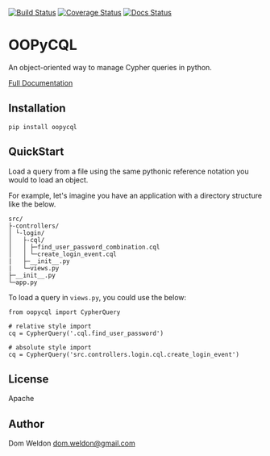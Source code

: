 
[![Build Status](https://travis-ci.org/DomWeldon/oopycql.svg?branch=master)](https://travis-ci.org/DomWeldon/oopycql) [![Coverage Status](https://coveralls.io/repos/github/DomWeldon/oopycql/badge.svg?branch=master)](https://coveralls.io/github/DomWeldon/oopycql?branch=master) [![Docs Status](https://readthedocs.org/projects/oopycql/badge/?version=latest)](http://oopycql.rtfd.io)




# OOPyCQL

An object-oriented way to manage Cypher queries in python.

[Full Documentation](http://oopycql.rtfd.io)

## Installation

    pip install oopycql

## QuickStart


Load a query from a file using the same pythonic reference notation you would to load an object.

For example, let's imagine you have an application with a directory structure like the below.

    src/
    ├-controllers/
    │ └-login/
    │   ├-cql/
    │   │ ├─find_user_password_combination.cql
    │   │ └─create_login_event.cql
    |   ├─__init__.py
    |   └─views.py
    ├─__init__.py
    └─app.py


To load a query in ``views.py``, you could use the below:

    from oopycql import CypherQuery

    # relative style import
    cq = CypherQuery('.cql.find_user_password')

    # absolute style import
    cq = CypherQuery('src.controllers.login.cql.create_login_event')


## License

Apache

## Author

Dom Weldon
dom.weldon@gmail.com
